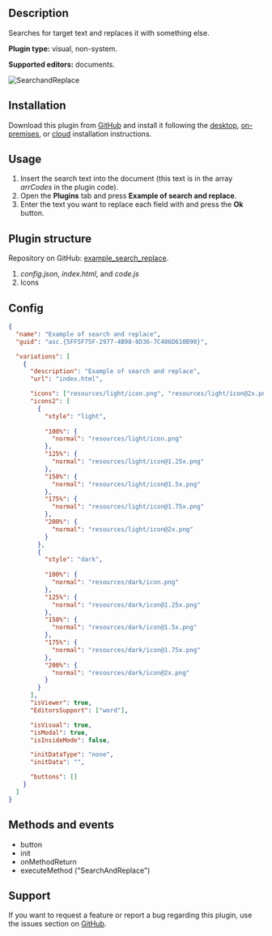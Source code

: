 ## Description

Searches for target text and replaces it with something else.

**Plugin type:** visual, non-system.

**Supported editors:** documents.

![SearchandReplace](/assets/images/plugins/gifs/search-and-replace.gif)

## Installation

Download this plugin from [GitHub](https://github.com/ONLYOFFICE/sdkjs-plugins/tree/master/example_search_replace) and install it following the [desktop](../installing/onlyoffice-desktop-editors.md), [on-premises](../installing/onlyoffice-docs-on-premises.md), or [cloud](../installing/onlyoffice-cloud.md) installation instructions.

## Usage

1. Insert the search text into the document (this text is in the array *arrCodes* in the plugin code).
2. Open the **Plugins** tab and press **Example of search and replace**.
3. Enter the text you want to replace each field with and press the **Ok** button.

## Plugin structure

Repository on GitHub: [example_search_replace](https://github.com/ONLYOFFICE/sdkjs-plugins/tree/master/example_search_replace).

1. *config.json*, *index.html*, and *code.js*
2. Icons

## Config

``` json
{
  "name": "Example of search and replace",
  "guid": "asc.{5FF5F75F-2977-4B98-8D36-7C406D610B90}",

  "variations": [
    {
      "description": "Example of search and replace",
      "url": "index.html",

      "icons": ["resources/light/icon.png", "resources/light/icon@2x.png"],
      "icons2": [
        {
          "style": "light",
                    
          "100%": {
            "normal": "resources/light/icon.png"
          },
          "125%": {
            "normal": "resources/light/icon@1.25x.png"
          },
          "150%": {
            "normal": "resources/light/icon@1.5x.png"
          },
          "175%": {
            "normal": "resources/light/icon@1.75x.png"
          },
          "200%": {
            "normal": "resources/light/icon@2x.png"
          }
        },
        {
          "style": "dark",
                    
          "100%": {
            "normal": "resources/dark/icon.png"
          },
          "125%": {
            "normal": "resources/dark/icon@1.25x.png"
          },
          "150%": {
            "normal": "resources/dark/icon@1.5x.png"
          },
          "175%": {
            "normal": "resources/dark/icon@1.75x.png"
          },
          "200%": {
            "normal": "resources/dark/icon@2x.png"
          }
        }
      ],
      "isViewer": true,
      "EditorsSupport": ["word"],

      "isVisual": true,
      "isModal": true,
      "isInsideMode": false,

      "initDataType": "none",
      "initData": "",

      "buttons": []
    }
  ]
}
```

## Methods and events

- button
- init
- onMethodReturn
- executeMethod ("SearchAndReplace")

## Support

If you want to request a feature or report a bug regarding this plugin, use the issues section on [GitHub](https://github.com/ONLYOFFICE/sdkjs-plugins/issues).
